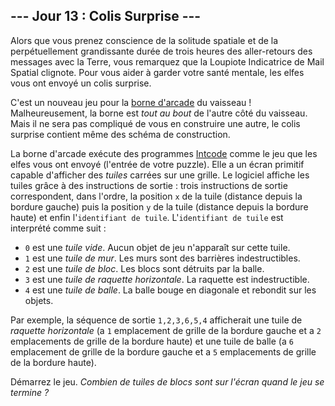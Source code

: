 ## --- Jour 13 : Colis Surprise ---

Alors que vous prenez conscience de la solitude spatiale et de la perpétuellement grandissante durée de trois heures des aller-retours des messages avec la Terre, vous remarquez que la Loupiote Indicatrice de Mail Spatial clignote. Pour vous aider à garder votre santé mentale, les elfes vous ont envoyé un colis surprise.

C'est un nouveau jeu pour la [borne d'arcade](https://fr.wikipedia.org/wiki/Borne_d%27arcade) du vaisseau ! Malheureusement, la borne est *tout au bout* de l'autre côté du vaisseau. Mais il ne sera pas compliqué de vous en construire une autre, le colis surprise contient même des schéma de construction.

La borne d'arcade exécute des programmes [Intcode](https://openhivefr.github.io/aoc2019fr/day/9) comme le jeu que les elfes vous ont envoyé (l'entrée de votre puzzle). Elle a un écran primitif capable d'afficher des *tuiles* carrées sur une grille. Le logiciel affiche les tuiles grâce à des instructions de sortie : trois instructions de sortie correspondent, dans l'ordre, la position `x` de la tuile (distance depuis la bordure gauche) puis la position `y` de la tuile (distance depuis la bordure haute) et enfin l'`identifiant de tuile`. L'`identifiant de tuile` est interprété comme suit :

- `0` est une *tuile vide*. Aucun objet de jeu n'apparaît sur cette  tuile.
- `1` est une *tuile de mur*. Les murs sont des barrières indestructibles.
- `2` est une *tuile de bloc*. Les blocs sont détruits par la balle.
- `3` est une *tuile de raquette horizontale*. La raquette est indestructible.
- `4` est une *tuile de balle*. La balle bouge en diagonale et rebondit sur les objets.

Par exemple, la séquence de sortie ``1,2,3,6,5,4`` afficherait une tuile de *raquette horizontale* (a `1` emplacement de grille de la bordure gauche et a `2` emplacements de grille de la bordure haute) et une tuile de balle (a `6` emplacement de grille de la bordure gauche et a `5` emplacements de grille de la bordure haute).

Démarrez le jeu. *Combien de tuiles de blocs sont sur l'écran quand le jeu se termine ?*